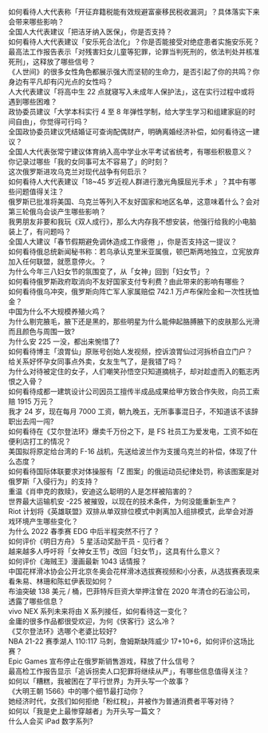 如何看待人大代表称「开征弃籍税能有效规避富豪移民税收漏洞」？具体落实下来会带来哪些影响？  
全国人大代表建议「把洁牙纳入医保」，你是否支持？  
如何看待人大代表建议「安乐死合法化」？你是否能接受对绝症患者实施安乐死？  
最高法工作报告表示「对残害妇女儿童等犯罪，论罪当判死刑的，依法判处并核准死刑」，这释放了哪些信号？  
《人世间》的很多女性角色都展示强大而坚韧的生命力，是否引起了你的共鸣？你身边有平凡却有闪光点的女性吗？  
人大代表建议「将高中生 22 点就寝写入未成年人保护法」，这在实行过程中或将遇到哪些困难？  
政协委员建议「大学本科实行 4 至 8 年弹性学制，给大学生学习和组建家庭的时间自由」，你觉得可行吗？  
全国政协委员建议凭结婚证可查询配偶财产，明确离婚经济补偿，如何看待这一建议？  
全国人大代表张常宁建议体育纳入高中学业水平考试省统考，有哪些积极意义？  
你记录过哪些「我的女同事可太不容易了」的时刻？  
这次俄罗斯进攻乌克兰对现代战争有何启示？  
如何看待人大代表建议「18~45 岁近视人群进行激光角膜屈光手术 」？其中有哪些问题值得关注？  
俄罗斯已批准将美国、乌克兰等列入不友好国家和地区名单，这意味着什么？会对第三轮俄乌会谈产生哪些影响？  
我男朋友非要和我玩《双人成行》，那么大内存我不想安装，他强行给我的小电脑装上了，有问题吗？  
全国人大建议「春节假期避免调休造成工作疲倦 」，你是否支持这一提议？  
如何看待俄总统新闻秘书称：若乌承认克里米亚属俄，顿巴斯两地独立，立宪放弃加入任何联盟，就愿意停火。？  
为什么今年三八妇女节的氛围变了，从「女神」回到「妇女节」？  
如何看待俄罗斯政府取消向不友好国家支付专利费？由此带来的影响有哪些？  
如何看待俄乌冲突，俄罗斯向阵亡军人家属赔偿 742.1 万卢布保险金和一次性抚恤金？  
中国为什么不大规模养殖火鸡？  
为什么剔完腋毛，腋下还是黑的，那些明星为什么能伸起胳膊腋下的皮肤那么光滑而且颜色与周围一致?  
为什么安 225 一没，都出来惋惜了?  
如何看待博主「浪胃仙」原账号创始人发视频，控诉浪胃仙过河拆桥自立门户？  
给关系好怀孕女同事点外卖，女友生气了，是我错了吗？  
为什么对待被定住的女子，人们嘲笑孙悟空只知道摘桃子，却对趁虚而入的甄志丙恨之入骨？  
如何看待成都一建筑设计公司因员工擅传半成品成果给甲方致合作失败，向员工索赔 1915 万元？  
我才 24 岁，现在每月 7000 工资，朝九晚五，无所事事混日子，不知道该不该辞职出去闯一闯?  
如何看待在《艾尔登法环》爆卖千万份之下，是 FS 社员工为爱发电，工资不如在便利店打工的情况？  
美国拟将原定给台湾的 F-16 战机，先送给波兰作为支援乌克兰的补偿，体现了什么态度？  
如何看待国际体联要求对体操服有「Z 图案」的俄运动员纪律处罚，称该图案是对俄罗斯「入侵行为」的支持？  
重温《肖申克的救赎》，安迪这么聪明的人是怎样被陷害的？  
世界最大运输机安 -225 被摧毁，以现在的技术条件，为何没能重新生产？  
Riot 计划将《英雄联盟》双排从单双排位模式中剥离加入组排模式，此举会对游戏环境产生哪些变化？  
为什么 2022 春季赛 EDG 中后半程突然不行了？  
如何评价《明日方舟》 5 星活动奖励干员 - 见行者？  
越来越多人呼吁将「女神女王节」改回「妇女节」，这具有什么意义？  
如何评价《海贼王》漫画最新 1043 话情报？  
中国花样滑冰协会公开北京冬奥会花样滑冰选拔赛视频和小分表，从选拔赛表现来看朱易、林珊和陈虹伊表现如何？  
布油突破 138 美元 / 桶，巴菲特斥巨资大举押注曾在 2020 年清仓的石油公司，透露了哪些信息？  
vivo NEX 系列未来将由 X 系列接任，如何看待这一变化？  
金庸的很多作品都很受欢迎，为何《侠客行》这么冷？  
《艾尔登法环》选哪个老婆比较好?  
NBA 21-22 赛季湖人 110:117 马刺，詹姆斯缺阵威少 17+10+6，如何评价这场比赛？  
Epic Games 宣布停止在俄罗斯销售游戏，释放了什么信号？  
最高检工作报告显示「追诉拐卖人口犯罪将继续从严」，有哪些信息值得关注？  
如何以「糟糕，我被困在了平行世界」为开头写一个故事？  
《大明王朝 1566》中的哪个细节最打动你？  
她经济时代，女孩们如何拒绝「粉红稅」，并被作为普通消费者平等对待？  
如何以「我是史上最惨穿越者」为开头写一篇文？  
什么人会买 iPad 数字系列?  
